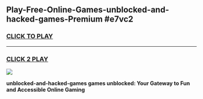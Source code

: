 
## Play-Free-Online-Games-unblocked-and-hacked-games-Premium #e7vc2
<h3>
<a href="https://premium.freeplayer.one?title=unblocked-and-hacked-games&ref=8M">CLICK TO PLAY</a></h3>
<hr>

<h3>
<a href="https://premium.freeplayer.one?title=unblocked-and-hacked-games&ref=8M">CLICK 2 PLAY</a>
  
</h3>

<a href="https://premium.freeplayer.one?title=unblocked-and-hacked-games&ref=8M"><img src="https://clearcache.store/games.png"></a>


**unblocked-and-hacked-games games unblocked: Your Gateway to Fun and Accessible Online Gaming**
